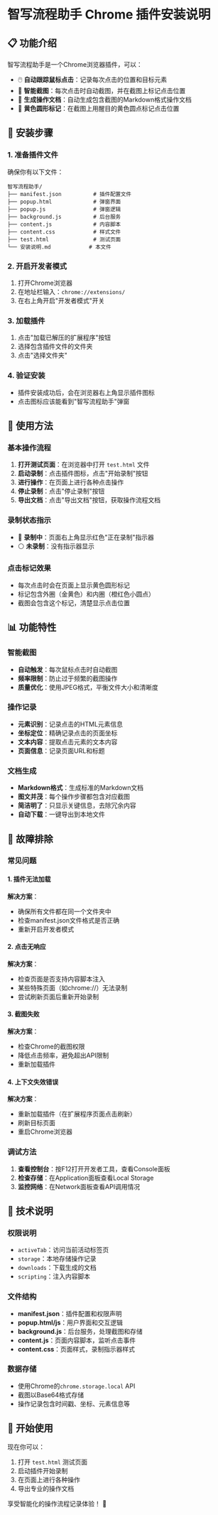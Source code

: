 # 智写流程助手 Chrome 插件安装说明

## 📋 功能介绍

智写流程助手是一个Chrome浏览器插件，可以：
- 🖱️ **自动跟踪鼠标点击**：记录每次点击的位置和目标元素
- 📸 **智能截图**：每次点击时自动截图，并在截图上标记点击位置
- 📝 **生成操作文档**：自动生成包含截图的Markdown格式操作文档
- 🎯 **黄色圆形标记**：在截图上用醒目的黄色圆点标记点击位置

## 🚀 安装步骤

### 1. 准备插件文件
确保你有以下文件：
```
智写流程助手/
├── manifest.json          # 插件配置文件
├── popup.html             # 弹窗界面
├── popup.js               # 弹窗逻辑
├── background.js          # 后台服务
├── content.js             # 内容脚本
├── content.css            # 样式文件
├── test.html              # 测试页面
└── 安装说明.md            # 本文件
```

### 2. 开启开发者模式
1. 打开Chrome浏览器
2. 在地址栏输入：`chrome://extensions/`
3. 在右上角开启"开发者模式"开关

### 3. 加载插件
1. 点击"加载已解压的扩展程序"按钮
2. 选择包含插件文件的文件夹
3. 点击"选择文件夹"

### 4. 验证安装
- 插件安装成功后，会在浏览器右上角显示插件图标
- 点击图标应该能看到"智写流程助手"弹窗

## 🎯 使用方法

### 基本操作流程
1. **打开测试页面**：在浏览器中打开 `test.html` 文件
2. **启动录制**：点击插件图标，点击"开始录制"按钮
3. **进行操作**：在页面上进行各种点击操作
4. **停止录制**：点击"停止录制"按钮
5. **导出文档**：点击"导出文档"按钮，获取操作流程文档

### 录制状态指示
- 🔴 **录制中**：页面右上角显示红色"正在录制"指示器
- ⚪ **未录制**：没有指示器显示

### 点击标记效果
- 每次点击时会在页面上显示黄色圆形标记
- 标记包含外圈（金黄色）和内圈（橙红色小圆点）
- 截图会包含这个标记，清楚显示点击位置

## 📊 功能特性

### 智能截图
- **自动触发**：每次鼠标点击时自动截图
- **频率限制**：防止过于频繁的截图操作
- **质量优化**：使用JPEG格式，平衡文件大小和清晰度

### 操作记录
- **元素识别**：记录点击的HTML元素信息
- **坐标定位**：精确记录点击的页面坐标
- **文本内容**：提取点击元素的文本内容
- **页面信息**：记录页面URL和标题

### 文档生成
- **Markdown格式**：生成标准的Markdown文档
- **图文并茂**：每个操作步骤都包含对应截图
- **简洁明了**：只显示关键信息，去除冗余内容
- **自动下载**：一键导出到本地文件

## 🔧 故障排除

### 常见问题

#### 1. 插件无法加载
**解决方案**：
- 确保所有文件都在同一个文件夹中
- 检查manifest.json文件格式是否正确
- 重新开启开发者模式

#### 2. 点击无响应
**解决方案**：
- 检查页面是否支持内容脚本注入
- 某些特殊页面（如chrome://）无法录制
- 尝试刷新页面后重新开始录制

#### 3. 截图失败
**解决方案**：
- 检查Chrome的截图权限
- 降低点击频率，避免超出API限制
- 重新加载插件

#### 4. 上下文失效错误
**解决方案**：
- 重新加载插件（在扩展程序页面点击刷新）
- 刷新目标页面
- 重启Chrome浏览器

### 调试方法
1. **查看控制台**：按F12打开开发者工具，查看Console面板
2. **检查存储**：在Application面板查看Local Storage
3. **监控网络**：在Network面板查看API调用情况

## 📝 技术说明

### 权限说明
- `activeTab`：访问当前活动标签页
- `storage`：本地存储操作记录
- `downloads`：下载生成的文档
- `scripting`：注入内容脚本

### 文件结构
- **manifest.json**：插件配置和权限声明
- **popup.html/js**：用户界面和交互逻辑
- **background.js**：后台服务，处理截图和存储
- **content.js**：页面内容脚本，监听点击事件
- **content.css**：页面样式，录制指示器样式

### 数据存储
- 使用Chrome的`chrome.storage.local` API
- 截图以Base64格式存储
- 操作记录包含时间戳、坐标、元素信息等

## 🎉 开始使用

现在你可以：
1. 打开 `test.html` 测试页面
2. 启动插件开始录制
3. 在页面上进行各种操作
4. 导出专业的操作文档

享受智能化的操作流程记录体验！ 🚀